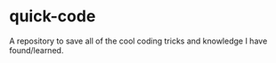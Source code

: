 # quick-code
A repository to save all of the cool coding tricks and knowledge I have found/learned.
